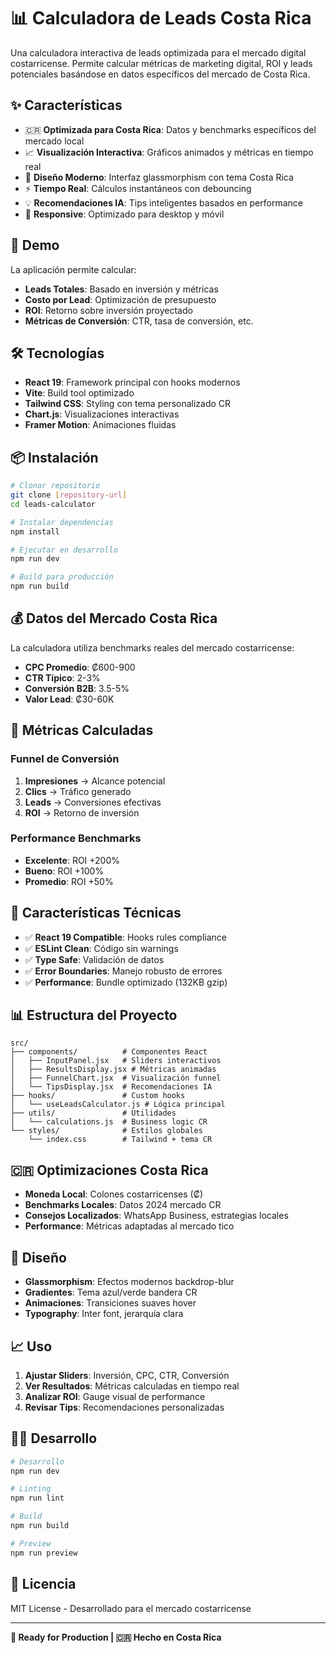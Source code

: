 # 📊 Calculadora de Leads Costa Rica

Una calculadora interactiva de leads optimizada para el mercado digital costarricense. Permite calcular métricas de marketing digital, ROI y leads potenciales basándose en datos específicos del mercado de Costa Rica.

## ✨ Características

- 🇨🇷 **Optimizada para Costa Rica**: Datos y benchmarks específicos del mercado local
- 📈 **Visualización Interactiva**: Gráficos animados y métricas en tiempo real
- 🎨 **Diseño Moderno**: Interfaz glassmorphism con tema Costa Rica
- ⚡ **Tiempo Real**: Cálculos instantáneos con debouncing
- 💡 **Recomendaciones IA**: Tips inteligentes basados en performance
- 📱 **Responsive**: Optimizado para desktop y móvil

## 🚀 Demo

La aplicación permite calcular:
- **Leads Totales**: Basado en inversión y métricas
- **Costo por Lead**: Optimización de presupuesto
- **ROI**: Retorno sobre inversión proyectado
- **Métricas de Conversión**: CTR, tasa de conversión, etc.

## 🛠️ Tecnologías

- **React 19**: Framework principal con hooks modernos
- **Vite**: Build tool optimizado
- **Tailwind CSS**: Styling con tema personalizado CR
- **Chart.js**: Visualizaciones interactivas
- **Framer Motion**: Animaciones fluidas

## 📦 Instalación

```bash
# Clonar repositorio
git clone [repository-url]
cd leads-calculator

# Instalar dependencias
npm install

# Ejecutar en desarrollo
npm run dev

# Build para producción
npm run build
```

## 💰 Datos del Mercado Costa Rica

La calculadora utiliza benchmarks reales del mercado costarricense:

- **CPC Promedio**: ₡600-900
- **CTR Típico**: 2-3%
- **Conversión B2B**: 3.5-5%
- **Valor Lead**: ₡30-60K

## 🎯 Métricas Calculadas

### Funnel de Conversión
1. **Impresiones** → Alcance potencial
2. **Clics** → Tráfico generado
3. **Leads** → Conversiones efectivas
4. **ROI** → Retorno de inversión

### Performance Benchmarks
- **Excelente**: ROI +200%
- **Bueno**: ROI +100%
- **Promedio**: ROI +50%

## 🚨 Características Técnicas

- ✅ **React 19 Compatible**: Hooks rules compliance
- ✅ **ESLint Clean**: Código sin warnings
- ✅ **Type Safe**: Validación de datos
- ✅ **Error Boundaries**: Manejo robusto de errores
- ✅ **Performance**: Bundle optimizado (132KB gzip)

## 📊 Estructura del Proyecto

```
src/
├── components/          # Componentes React
│   ├── InputPanel.jsx   # Sliders interactivos
│   ├── ResultsDisplay.jsx # Métricas animadas
│   ├── FunnelChart.jsx  # Visualización funnel
│   └── TipsDisplay.jsx  # Recomendaciones IA
├── hooks/               # Custom hooks
│   └── useLeadsCalculator.js # Lógica principal
├── utils/               # Utilidades
│   └── calculations.js  # Business logic CR
└── styles/              # Estilos globales
    └── index.css        # Tailwind + tema CR
```

## 🇨🇷 Optimizaciones Costa Rica

- **Moneda Local**: Colones costarricenses (₡)
- **Benchmarks Locales**: Datos 2024 mercado CR
- **Consejos Localizados**: WhatsApp Business, estrategias locales
- **Performance**: Métricas adaptadas al mercado tico

## 🎨 Diseño

- **Glassmorphism**: Efectos modernos backdrop-blur
- **Gradientes**: Tema azul/verde bandera CR
- **Animaciones**: Transiciones suaves hover
- **Typography**: Inter font, jerarquía clara

## 📈 Uso

1. **Ajustar Sliders**: Inversión, CPC, CTR, Conversión
2. **Ver Resultados**: Métricas calculadas en tiempo real
3. **Analizar ROI**: Gauge visual de performance
4. **Revisar Tips**: Recomendaciones personalizadas

## 👨‍💻 Desarrollo

```bash
# Desarrollo
npm run dev

# Linting
npm run lint

# Build
npm run build

# Preview
npm run preview
```

## 📝 Licencia

MIT License - Desarrollado para el mercado costarricense

---

**🚀 Ready for Production | 🇨🇷 Hecho en Costa Rica**